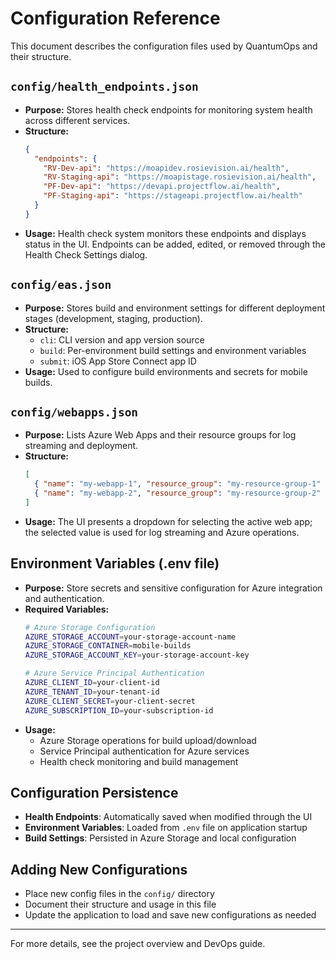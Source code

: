 # Configuration Reference

This document describes the configuration files used by QuantumOps and their structure.

## `config/health_endpoints.json`
- **Purpose:** Stores health check endpoints for monitoring system health across different services.
- **Structure:**
  ```json
  {
    "endpoints": {
      "RV-Dev-api": "https://moapidev.rosievision.ai/health",
      "RV-Staging-api": "https://moapistage.rosievision.ai/health",
      "PF-Dev-api": "https://devapi.projectflow.ai/health",
      "PF-Staging-api": "https://stageapi.projectflow.ai/health"
    }
  }
  ```
- **Usage:** Health check system monitors these endpoints and displays status in the UI. Endpoints can be added, edited, or removed through the Health Check Settings dialog.

## `config/eas.json`
- **Purpose:** Stores build and environment settings for different deployment stages (development, staging, production).
- **Structure:**
  - `cli`: CLI version and app version source
  - `build`: Per-environment build settings and environment variables
  - `submit`: iOS App Store Connect app ID
- **Usage:** Used to configure build environments and secrets for mobile builds.

## `config/webapps.json`
- **Purpose:** Lists Azure Web Apps and their resource groups for log streaming and deployment.
- **Structure:**
  ```json
  [
    { "name": "my-webapp-1", "resource_group": "my-resource-group-1" },
    { "name": "my-webapp-2", "resource_group": "my-resource-group-2" }
  ]
  ```
- **Usage:** The UI presents a dropdown for selecting the active web app; the selected value is used for log streaming and Azure operations.

## Environment Variables (.env file)
- **Purpose:** Store secrets and sensitive configuration for Azure integration and authentication.
- **Required Variables:**
  ```bash
  # Azure Storage Configuration
  AZURE_STORAGE_ACCOUNT=your-storage-account-name
  AZURE_STORAGE_CONTAINER=mobile-builds
  AZURE_STORAGE_ACCOUNT_KEY=your-storage-account-key

  # Azure Service Principal Authentication
  AZURE_CLIENT_ID=your-client-id
  AZURE_TENANT_ID=your-tenant-id
  AZURE_CLIENT_SECRET=your-client-secret
  AZURE_SUBSCRIPTION_ID=your-subscription-id
  ```
- **Usage:**
  - Azure Storage operations for build upload/download
  - Service Principal authentication for Azure services
  - Health check monitoring and build management

## Configuration Persistence
- **Health Endpoints**: Automatically saved when modified through the UI
- **Environment Variables**: Loaded from `.env` file on application startup
- **Build Settings**: Persisted in Azure Storage and local configuration

## Adding New Configurations
- Place new config files in the `config/` directory
- Document their structure and usage in this file
- Update the application to load and save new configurations as needed

---
For more details, see the project overview and DevOps guide.
